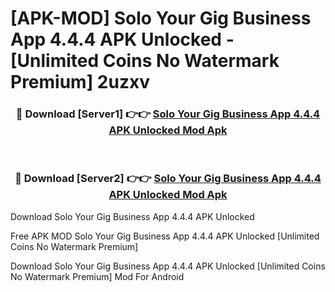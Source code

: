 # [APK-MOD] Solo  Your Gig Business App 4.4.4 APK Unlocked - [Unlimited Coins No Watermark Premium] 2uzxv



<div align="center">
<h3>🔴 Download [Server1] 👉👉 <a href="https://momento.my/?title=Solo__Your_Gig_Business_App_4.4.4_APK_Unlocked">Solo  Your Gig Business App 4.4.4 APK Unlocked Mod Apk</a></h3><br>

<h3>🔴 Download [Server2] 👉👉 <a href="https://momento.my/?title=Solo__Your_Gig_Business_App_4.4.4_APK_Unlocked">Solo  Your Gig Business App 4.4.4 APK Unlocked Mod Apk</a></h3>
</div>



Download Solo  Your Gig Business App 4.4.4 APK Unlocked 

Free APK MOD Solo  Your Gig Business App 4.4.4 APK Unlocked [Unlimited Coins No Watermark Premium]

Download Solo  Your Gig Business App 4.4.4 APK Unlocked [Unlimited Coins No Watermark Premium] Mod For Android
